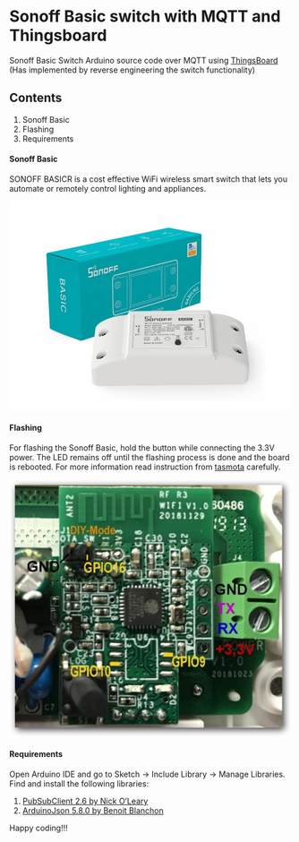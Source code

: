# Sonoff Basic switch with MQTT and Thingsboard
Sonoff Basic Switch Arduino source code over MQTT using [ThingsBoard](https://thingsboard.io/) (Has implemented by reverse engineering the switch functionality)

## Contents
1. Sonoff Basic
2. Flashing
3. Requirements

#### Sonoff Basic
SONOFF BASICR is a cost effective WiFi wireless smart switch that lets you automate or remotely control lighting and appliances.

![image](sonoffbasic.jpg)

#### Flashing
For flashing the Sonoff Basic, hold the button while connecting the 3.3V power. The LED remains off until the flashing process is done and the board is rebooted.
For more information read instruction from [tasmota](https://tasmota.github.io/docs/devices/Sonoff-Basic/#serial-flashing) carefully.

![image](sonoffbasic-board.jpg)

#### Requirements
Open Arduino IDE and go to Sketch -> Include Library -> Manage Libraries. Find and install the following libraries:

1. [PubSubClient 2.6 by Nick O’Leary](http://pubsubclient.knolleary.net/)
2. [ArduinoJson 5.8.0 by Benoit Blanchon](https://github.com/bblanchon/ArduinoJson)


Happy coding!!!
